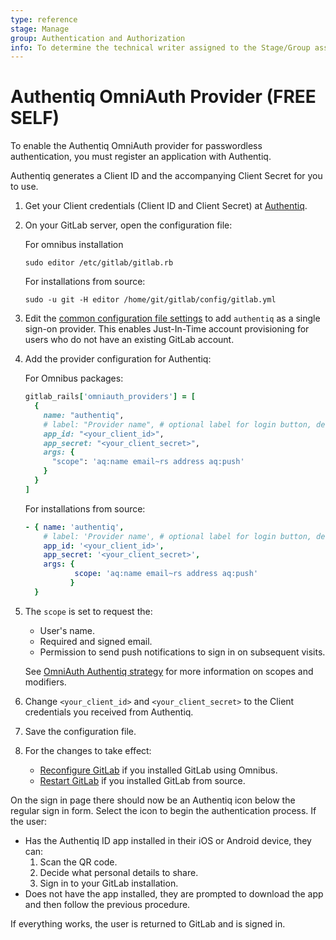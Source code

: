 ```yaml
---
type: reference
stage: Manage
group: Authentication and Authorization
info: To determine the technical writer assigned to the Stage/Group associated with this page, see https://about.gitlab.com/handbook/product/ux/technical-writing/#assignments
---
```


# Authentiq OmniAuth Provider **(FREE SELF)**

To enable the Authentiq OmniAuth provider for passwordless authentication, you must register an application with Authentiq.

Authentiq generates a Client ID and the accompanying Client Secret for you to use.

1. Get your Client credentials (Client ID and Client Secret) at [Authentiq](https://www.authentiq.com/developers).

1. On your GitLab server, open the configuration file:

   For omnibus installation

   ```shell
   sudo editor /etc/gitlab/gitlab.rb
   ```

   For installations from source:

   ```shell
   sudo -u git -H editor /home/git/gitlab/config/gitlab.yml
   ```

1. Edit the [common configuration file settings](../../integration/omniauth.md#configure-common-settings)
   to add `authentiq` as a single sign-on provider. This enables Just-In-Time
   account provisioning for users who do not have an existing GitLab account.

1. Add the provider configuration for Authentiq:

   For Omnibus packages:

   ```ruby
   gitlab_rails['omniauth_providers'] = [
     {
       name: "authentiq",
       # label: "Provider name", # optional label for login button, defaults to "Authentiq"
       app_id: "<your_client_id>",
       app_secret: "<your_client_secret>",
       args: {
         "scope": 'aq:name email~rs address aq:push'
       }
     }
   ]
   ```

   For installations from source:

   ```yaml
   - { name: 'authentiq',
       # label: 'Provider name', # optional label for login button, defaults to "Authentiq"
       app_id: '<your_client_id>',
       app_secret: '<your_client_secret>',
       args: {
              scope: 'aq:name email~rs address aq:push'
             }
     }
   ```

1. The `scope` is set to request the:
   - User's name.
   - Required and signed email.
   - Permission to send push notifications to sign in on subsequent visits.

   See [OmniAuth Authentiq strategy](https://github.com/AuthentiqID/omniauth-authentiq/wiki/Scopes,-callback-url-configuration-and-responses) for more information on scopes and modifiers.

1. Change `<your_client_id>` and `<your_client_secret>` to the Client credentials you received from Authentiq.

1. Save the configuration file.

1. For the changes to take effect:
   - [Reconfigure GitLab](../restart_gitlab.md#omnibus-gitlab-reconfigure) if you installed GitLab using Omnibus.
   - [Restart GitLab](../restart_gitlab.md#installations-from-source) if you installed GitLab from source.

On the sign in page there should now be an Authentiq icon below the regular sign in form. Select the
icon to begin the authentication process. If the user:

- Has the Authentiq ID app installed in their iOS or Android device, they can:
  1. Scan the QR code.
  1. Decide what personal details to share.
  1. Sign in to your GitLab installation.
- Does not have the app installed, they are prompted to download the app and then follow the
  previous procedure.

If everything works, the user is returned to GitLab and is signed in.

<!-- ## Troubleshooting

Include any troubleshooting steps that you can foresee. If you know beforehand what issues
one might have when setting this up, or when something is changed, or on upgrading, it's
important to describe those, too. Think of things that may go wrong and include them here.
This is important to minimize requests for support, and to avoid doc comments with
questions that you know someone might ask.

Each scenario can be a third-level heading, for example `### Getting error message X`.
If you have none to add when creating a doc, leave this section in place
but commented out to help encourage others to add to it in the future. -->
